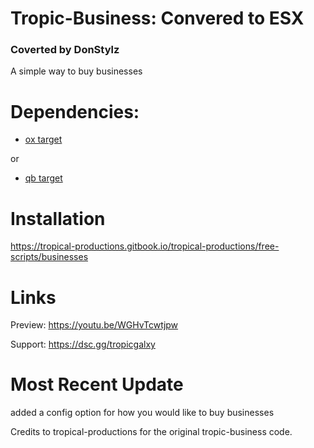 <h1>Tropic-Business: Convered to ESX</h1>
<h3>Coverted by DonStylz</h3>

A simple way to buy businesses

# Dependencies:

- [ox target](https://github.com/overextended/ox_target) 

or 

- [qb target](https://github.com/qbcore-framework/qb-target)

# Installation 

https://tropical-productions.gitbook.io/tropical-productions/free-scripts/businesses

# Links 

Preview: https://youtu.be/WGHvTcwtjpw

Support: https://dsc.gg/tropicgalxy

# Most Recent Update

added a config option for how you would like to buy businesses

Credits to tropical-productions for the original tropic-business code.
